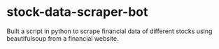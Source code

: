 # stock-data-scraper-bot
Built a script in python to scrape financial data of different stocks using beautifulsoup from a financial website.
